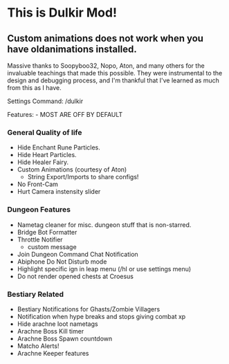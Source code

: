 # This is Dulkir Mod!
## Custom animations does not work when you have oldanimations installed.

Massive thanks to Soopyboo32, Nopo, Aton, and many others for the invaluable teachings that made this possible.
They were instrumental to the design and debugging process, and I'm thankful that I've learned as much from this
as I have.

Settings Command: /dulkir

Features: - MOST ARE OFF BY DEFAULT

### General Quality of life
- Hide Enchant Rune Particles.
- Hide Heart Particles.
- Hide Healer Fairy.
- Custom Animations (courtesy of Aton)
  - String Export/Imports to share configs!
- No Front-Cam
- Hurt Camera instensity slider

### Dungeon Features
- Nametag cleaner for misc. dungeon stuff that is non-starred.
- Bridge Bot Formatter
- Throttle Notifier
  - custom message
- Join Dungeon Command Chat Notification
- Abiphone Do Not Disturb mode
- Highlight specific ign in leap menu (/hl <user> or use settings menu)
- Do not render opened chests at Croesus

### Bestiary Related
- Bestiary Notifications for Ghasts/Zombie Villagers
- Notification when hype breaks and stops giving combat xp
- Hide arachne loot nametags
- Arachne Boss Kill timer
- Arachne Boss Spawn countdown
- Matcho Alerts!
- Arachne Keeper features
